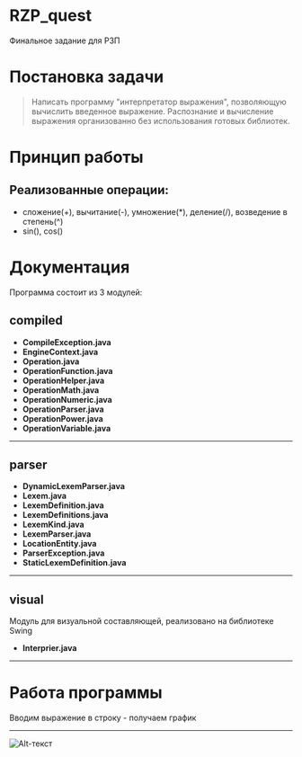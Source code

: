 # RZP_quest
Финальное задание для РЗП

# Постановка задачи
> Написать программу "интерпретатор выражения", позволяющую вычислить введенное выражение. Распознание и вычисление выражения организованно без использования готовых библиотек.

# Принцип работы


## Реализованные операции:
- сложение(+), вычитание(-), умножение(*), деление(/), возведение в степень(^)
- sin(), cos()

# Документация
 Программа состоит из 3 модулей:

## compiled
- **CompileException.java**
- **EngineContext.java**
- **Operation.java**
- **OperationFunction.java**
- **OperationHelper.java**
- **OperationMath.java**
- **OperationNumeric.java**
- **OperationParser.java**
- **OperationPower.java**
- **OperationVariable.java**
____
## parser
- **DynamicLexemParser.java**
- **Lexem.java**
- **LexemDefinition.java**
- **LexemDefinitions.java**
- **LexemKind.java**
- **LexemParser.java**
- **LocationEntity.java**
- **ParserException.java**
- **StaticLexemDefinition.java**
____
## visual
Модуль для визуальной составляющей, реализовано на библиотеке Swing
- **Interprier.java**
____
 
# Работа программы
Вводим выражение в строку - получаем график
____
![Alt-текст](https://downloader.disk.yandex.ru/preview/c45543c7f7cd6115ed870915ee8bfac193c9c310b12a0edae4de6fe7e9bd9972/inf/2fSPJ7TzUTY3gHUuUz-RmpgjYQEQT_BpRJsUQN6xcFy2iCSGuaNMinF15EoiAqN4yfCz2tRrNE40XJoH35SeJQ%3D%3D?uid=0&filename=photo.png&disposition=inline&hash=&limit=0&content_type=image%2Fpng&tknv=v2&size=1600x764 "Программа")